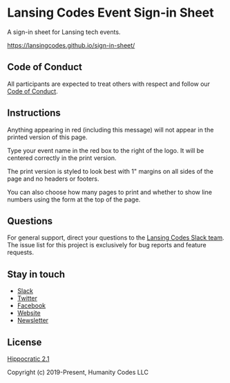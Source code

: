 # Lansing Codes Event Sign-in Sheet

A sign-in sheet for Lansing tech events.

https://lansingcodes.github.io/sign-in-sheet/

## Code of Conduct

All participants are expected to treat others with respect and follow our [Code of Conduct](https://www.lansing.codes/code-of-conduct/).

## Instructions
Anything appearing in red (including this message) will not appear in the printed version of this page.

Type your event name in the red box to the right of the logo. It will be centered correctly in the print version.

The print version is styled to look best with 1" margins on all sides of the page and no headers or footers.

You can also choose how many pages to print and whether to show line numbers using the form at the top of the page.

## Questions

For general support, direct your questions to the
[Lansing Codes Slack team](http://slack.lansing.codes). The issue list for this
project is exclusively for bug reports and feature requests.

## Stay in touch

-   [Slack](http://slack.lansing.codes)
-   [Twitter](https://twitter.com/lansingcodes)
-   [Facebook](https://www.facebook.com/lansingcodes)
-   [Website](https://www.lansing.codes)
-   [Newsletter](http://bit.ly/lansing-codes-newsletter)


## License

[Hippocratic 2.1](https://firstdonoharm.dev)

Copyright (c) 2019-Present, Humanity Codes LLC
